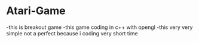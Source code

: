 # Atari-Game

-this is breakout game
-this game coding in c++ with opengl
-this very very simple not a perfect  because i coding very short time
